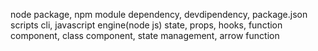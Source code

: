 node package, npm module
dependency, devdipendency,
package.json scripts
cli, javascript engine(node js)
state, props, hooks, function component, class component,
state management,
arrow function

